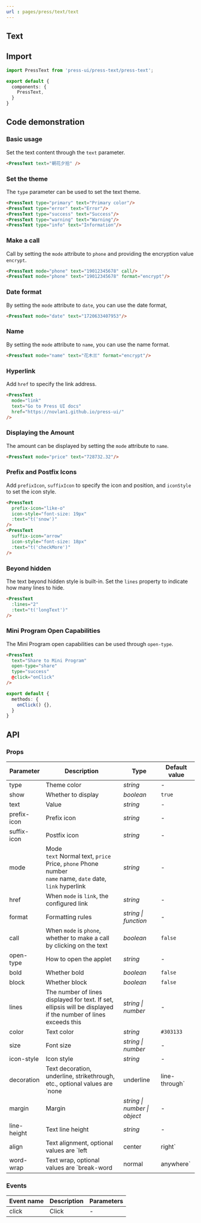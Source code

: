 ```yaml
---
url : pages/press/text/text
---
```


## Text

## Import

```ts
import PressText from 'press-ui/press-text/press-text';

export default {
  components: {
    PressText,
  }
}
```

## Code demonstration

### Basic usage

Set the text content through the `text` parameter.

```html
<PressText text="朝花夕拾" />
```

### Set the theme

The `type` parameter can be used to set the text theme.

```html
<PressText type="primary" text="Primary color"/>
<PressText type="error" text="Error"/>
<PressText type="success" text="Success"/>
<PressText type="warning" text="Warning"/>
<PressText type="info" text="Information"/>
```

### Make a call

Call by setting the `mode` attribute to `phone` and providing the encryption value `encrypt`.

```html
<PressText mode="phone" text="19012345678" call/>
<PressText mode="phone" text="19012345678" format="encrypt"/>
```

### Date format

By setting the `mode` attribute to `date`, you can use the date format,

```html
<PressText mode="date" text="1720633407953"/>
```

### Name

By setting the `mode` attribute to `name`, you can use the name format.

```html
<PressText mode="name" text="花木兰" format="encrypt"/>
```

### Hyperlink

Add `href` to specify the link address.

```html
<PressText
  mode="link"
  text="Go to Press UI docs"
  href="https://novlan1.github.io/press-ui/"
/>
```

### Displaying the Amount

The amount can be displayed by setting the `mode` attribute to `name`.

```html
<PressText mode="price" text="728732.32"/>
```

### Prefix and Postfix Icons

Add `prefixIcon`, `suffixIcon` to specify the icon and position, and `iconStyle` to set the icon style.

```html
<PressText
  prefix-icon="like-o"
  icon-style="font-size: 19px"
  :text="t('snow')"
/>
<PressText
  suffix-icon="arrow"
  icon-style="font-size: 18px"
  :text="t('checkMore')"
/>
```

### Beyond hidden

The text beyond hidden style is built-in. Set the `lines` property to indicate how many lines to hide.

```html
<PressText
  :lines="2"
  :text="t('longText')"
/>
```

### Mini Program Open Capabilities

The Mini Program open capabilities can be used through `open-type`.

```html
<PressText
  text="Share to Mini Program"
  open-type="share"
  type="success"
  @click="onClick"
/>
```

```ts
export default {
  methods: {
    onClick() {},
  }
}
```

## API

### Props

| Parameter   | Description                                                                                                    | Type                         | Default value |
| ----------- | -------------------------------------------------------------------------------------------------------------- | ---------------------------- | ------------- |
| type        | Theme color                                                                                                    | _string_                     | -             |
| show        | Whether to display                                                                                             | _boolean_                    | `true`        |
| text        | Value                                                                                                          | _string_                     | -             |
| prefix-icon | Prefix icon                                                                                                    | _string_                     | -             |
| suffix-icon | Postfix icon                                                                                                   | _string_                     | -             |
| mode        | Mode <br>`text` Normal text, `price` Price, `phone` Phone number<br>`name` name, `date` date, `link` hyperlink | _string_                     | -             |
| href        | When `mode` is `link`, the configured link                                                                     | _string_                     | -             |
| format      | Formatting rules                                                                                               | _string \| function_         | -             |
| call        | When `mode` is `phone`, whether to make a call by clicking on the text                                         | _boolean_                    | `false`       |
| open-type   | How to open the applet                                                                                         | _string_                     | -             |
| bold        | Whether bold                                                                                                   | _boolean_                    | `false`       |
| block       | Whether block                                                                                                  | _boolean_                    | `false`       |
| lines       | The number of lines displayed for text. If set, ellipsis will be displayed if the number of lines exceeds this | _string \| number_           | -             |
| color       | Text color                                                                                                     | _string_                     | `#303133`     |
| size        | Font size                                                                                                      | _string \| number_           | -             |
| icon-style  | Icon style                                                                                                     | _string_                     | -             |
| decoration  | Text decoration, underline, strikethrough, etc., optional values ​​are `none                                   | underline                    | line-through` | _string_ | `none`   |
| margin      | Margin                                                                                                         | _string \| number \| object_ | -             |
| line-height | Text line height                                                                                               | _string_                     | -             |
| align       | Text alignment, optional values ​​are `left                                                                    | center                       | right`        | _string_ | `left`   |
| word-wrap   | Text wrap, optional values ​​are `break-word                                                                   | normal                       | anywhere`     | _string_ | `normal` |

### Events

| Event name | Description | Parameters |
| ---------- | ----------- | ---------- |
| click      | Click       | -          |